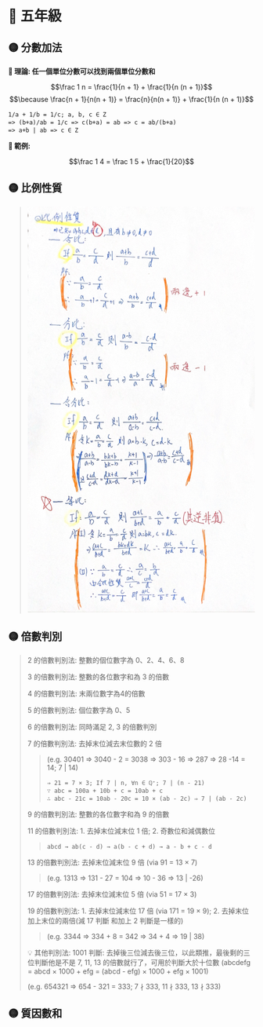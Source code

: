 # 📖 五年級

## 🟡 分數加法

**📌 理論: 任一個單位分數可以找到兩個單位分數和**

$$\frac 1 n = \frac{1}{n + 1} + \frac{1}{n (n + 1)}$$
$$\because \frac{n + 1}{n(n + 1)} = \frac{n}{n(n + 1)} + \frac{1}{n (n + 1)}$$

```proof
1/a + 1/b = 1/c; a, b, c ∈ Z
=> (b+a)/ab = 1/c => c(b+a) = ab => c = ab/(b+a)
=> a+b | ab => c ∈ Z
```

**📌 範例:**

$$\frac 1 4 = \frac 1 5 + \frac{1}{20}$$

## 🟡 比例性質

> ![Imgur](../math-docs-images/五年級/1.PNG)

## 🟡 倍數判別

> 2 的倍數判別法: 整數的個位數字為 0、2、4、6、8
>
> 3 的倍數判別法: 整數的各位數字和為 3 的倍數
>
> 4 的倍數判別法: 末兩位數字為4的倍數
>
> 5 的倍數判別法: 個位數字為 0、5
>
> 6 的倍數判別法: 同時滿足 2, 3 的倍數判別
>
> 7 的倍數判別法: 去掉末位減去末位數的 2 倍
>
> > (e.g. 30401 ⇒ 3040 - 2 = 3038 ⇒ 303 - 16 ⇒ 287 ⇒ 28 -14 = 14; 7 | 14)
> >
> > ```proof
> > ⇒ 21 = 7 × 3; If 7 | n, ∀n ∈ ℚ⁺; 7 | (n - 21)
> > ∵ abc = 100a + 10b + c = 10ab + c
> > ∴ abc - 21c = 10ab - 20c = 10 × (ab - 2c) ⇒ 7 | (ab - 2c)
> > ```
>
> 9 的倍數判別法: 整數的各位數字和為 9 的倍數
>
> 11 的倍數判別法: 1. 去掉末位減末位 1 倍; 2. 奇數位和減偶數位
>
> > ```proof
> > abcd → ab(c - d) → a(b - c + d) → a - b + c - d
> >
> > ```
>
> 13 的倍數判別法: 去掉末位減末位 9 倍 (via 91 = 13 × 7)
>
> > (e.g. 1313 ⇒ 131 - 27 = 104 ⇒ 10 - 36 ⇒ 13 | -26)
>
> 17 的倍數判別法: 去掉末位減末位 5 倍 (via 51 = 17 × 3)
>
> 19 的倍數判別法: 1. 去掉末位減末位 17 倍 (via 171 = 19 × 9); 2. 去掉末位加上末位的兩倍(減 17 判斷 和加上 2 判斷是一樣的)
>
> > (e.g. 3344 ⇒ 334 + 8 = 342 ⇒ 34 + 4 ⇒ 19 | 38)
>
> 💡 其他判別法: 1001 判斷: 去掉後三位減去後三位，以此類推，最後剩的三位判斷他是不是 7, 11, 13 的倍數就行了，可用於判斷大於十位數 (abcdefg = abcd × 1000 + efg = (abcd - efg) × 1000 + efg × 1001)
>
> (e.g. 654321 ⇒ 654 - 321 = 333; 7 ∤ 333, 11 ∤ 333, 13 ∤ 333)

## 🟡 質因數和

```

```
